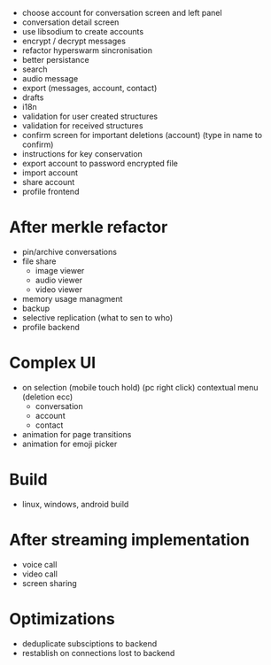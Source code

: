 - choose account for conversation screen and left panel
- conversation detail screen
- use libsodium to create accounts
- encrypt / decrypt messages
- refactor hyperswarm sincronisation
- better persistance
- search
- audio message
- export (messages, account, contact)
- drafts
- i18n
- validation for user created structures
- validation for received structures
- confirm screen for important deletions (account) (type in name to confirm)
- instructions for key conservation
- export account to password encrypted file
- import account
- share account
- profile frontend

# After merkle refactor
- pin/archive conversations
- file share
  - image viewer
  - audio viewer
  - video viewer
- memory usage managment
- backup
- selective replication (what to sen to who)
- profile backend


# Complex UI
- on selection (mobile touch hold) (pc right click) contextual menu (deletion ecc)
  - conversation
  - account
  - contact
- animation for page transitions
- animation for emoji picker

# Build
- linux, windows, android build

# After streaming implementation
- voice call
- video call
- screen sharing

# Optimizations
- deduplicate subsciptions to backend
- restablish on connections lost to backend
